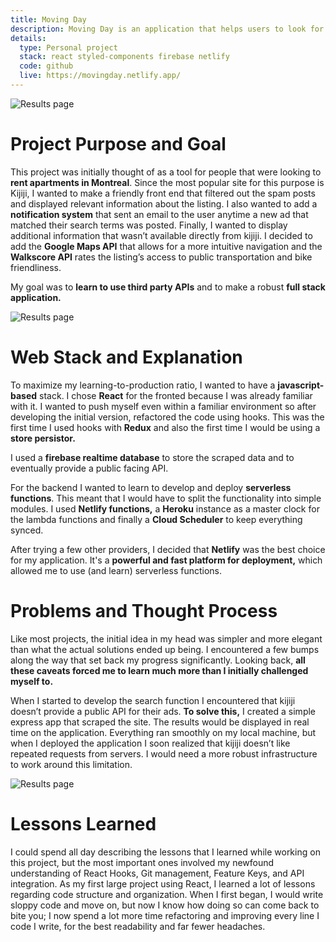 ```yaml
---
title: Moving Day
description: Moving Day is an application that helps users to look for a place to live. I've moved countries a couple of times and everytime I do, I dread looking for a new place. I want to offer others <b>a simple tool that filters out spam, notifies them of listings that match their search criteria </b> and most importantly, gives them peace of mind during stressful times.
details:
  type: Personal project
  stack: react styled-components firebase netlify
  code: github
  live: https://movingday.netlify.app/
---
```


![Results page](/img/movingday/screen.png "Results page")

# Project Purpose and Goal

This project was initially thought of as a tool for people that were looking to **rent apartments in Montreal**. Since the most popular site for this purpose is Kijiji, I wanted to make a friendly front end that filtered out the spam posts and displayed relevant information about the listing. I also wanted to add a **notification system** that sent an email to the user anytime a new ad that matched their search terms was posted. Finally, I wanted to display additional information that wasn’t available directly from kijiji. I decided to add the **Google Maps API** that allows for a more intuitive navigation and the **Walkscore API** rates the listing’s access to public transportation and bike friendliness.

My goal was to **learn to use third party APIs** and to make a robust **full stack application.**

![Results page](/img/movingday/map.png "Results page")

# Web Stack and Explanation

To maximize my learning-to-production ratio, I wanted to have a **javascript-based** stack. I chose **React** for the fronted because I was already familiar with it. I wanted to push myself even within a familiar environment so after developing the initial version, refactored the code using hooks. This was the first time I used hooks with **Redux** and also the first time I would be using a **store persistor.**

I used a **firebase realtime database** to store the scraped data and to eventually provide a public facing API.

For the backend I wanted to learn to develop and deploy **serverless functions**. This meant that I would have to split the functionality into simple modules. I used **Netlify functions,** a **Heroku** instance as a master clock for the lambda functions and finally a **Cloud Scheduler** to keep everything synced.

After trying a few other providers, I decided that **Netlify** was the best choice for my application. It's a **powerful and fast platform for deployment,** which allowed me to use (and learn) serverless functions.

# Problems and Thought Process

Like most projects, the initial idea in my head was simpler and more elegant than what the actual solutions ended up being. I encountered a few bumps along the way that set back my progress significantly. Looking back, **all these caveats forced me to learn much more than I initially challenged myself to.**

When I started to develop the search function I encountered that kijiji doesn’t provide a public API for their ads. **To solve this,** I created a simple express app that scraped the site. The results would be displayed in real time on the application. Everything ran smoothly on my local machine, but when I deployed the application I soon realized that kijiji doesn’t like repeated requests from servers. I would need a more robust infrastructure to work around this limitation.

![Results page](/img/movingday/result.png "Results page")

# Lessons Learned

I could spend all day describing the lessons that I learned while working on this project, but the most important ones involved my newfound understanding of React Hooks, Git management, Feature Keys, and API integration. As my first large project using React, I learned a lot of lessons regarding code structure and organization. When I first began, I would write sloppy code and move on, but now I know how doing so can come back to bite you; I now spend a lot more time refactoring and improving every line I code I write, for the best readability and far fewer headaches.
